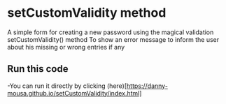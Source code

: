 # setCustomValidity method
A simple form for creating a new password using the magical validation setCustomValidity() method 
To show an error message to inform the user about his missing or wrong entries if any

## Run this code
-You can run it directly by clicking (here)[https://danny-mousa.github.io/setCustomValidity/index.html]
